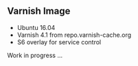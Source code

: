 ## Varnish Image

* Ubuntu 16.04
* Varnish 4.1 from repo.varnish-cache.org
* S6 overlay for service control

Work in progress ...